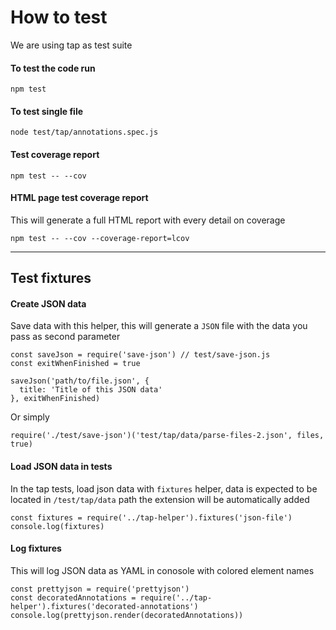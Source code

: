 # How to test

We are using tap as test suite

#### To test the code run

```
npm test
```

#### To test single file

```
node test/tap/annotations.spec.js
```

#### Test coverage report

```
npm test -- --cov
```

#### HTML page test coverage report

This will generate a full HTML report with every detail on coverage

```
npm test -- --cov --coverage-report=lcov
```

---

## Test fixtures

#### Create JSON data

Save data with this helper, this will generate a `JSON` file with the data you pass as second parameter

```
const saveJson = require('save-json') // test/save-json.js
const exitWhenFinished = true

saveJson('path/to/file.json', {
  title: 'Title of this JSON data'
}, exitWhenFinished)
```

Or simply

```
require('./test/save-json')('test/tap/data/parse-files-2.json', files, true)
```

#### Load JSON data in tests

In the tap tests, load json data with `fixtures` helper, data is expected to be located in `/test/tap/data` path the extension will be automatically added

```
const fixtures = require('../tap-helper').fixtures('json-file')
console.log(fixtures)
```

#### Log fixtures

This will log JSON data as YAML in conosole with colored element names

```
const prettyjson = require('prettyjson')
const decoratedAnnotations = require('../tap-helper').fixtures('decorated-annotations')
console.log(prettyjson.render(decoratedAnnotations))
```
